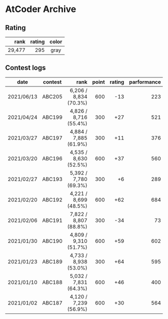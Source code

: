 # AtCoder Archive

## Rating

| rank | rating | color |
|---:|--:|:--:|
| 29,477 | 295 | gray |

## Contest logs

| date | contest | rank | point | rating | parformance |
|:---:|:--:|--:|--:|--:|--:|
| 2021/06/13 | ABC205 | 6,206 / 8,834 (70.3%) | 600 | -13 | 223 |
| 2021/04/24 | ABC199 | 4,826 / 8,716 (55.4%) | 300 | +27 | 521 |
| 2021/03/27 | ABC197 | 4,884 / 7,885 (61.9%) | 300 | +11 | 376 |
| 2021/03/20 | ABC196 | 4,535 / 8,630 (52.5%) | 600 | +37 | 560 |
| 2021/02/27 | ABC193 | 5,392 / 7,780 (69.3%) | 300 | +6 | 289 |
| 2021/02/20 | ABC192 | 4,221 / 8,699 (48.5%) | 600 | +62 | 684 |
| 2021/02/06 | ABC191 | 7,822 / 8,807 (88.8%) | 300 | -34 | 73 |
| 2021/01/30 | ABC190 | 4,809 / 9,310 (51.7%) | 600 | +59 | 602 |
| 2021/01/23 | ABC189 | 4,733 / 8,938 (53.0%) | 300 | +64 | 595 |
| 2021/01/10 | ABC188 | 5,032 / 7,831 (64.3%) | 600 | +46 | 400 |
| 2021/01/02 | ABC187 | 4,120 / 7,239 (56.9%) | 600 | +30 | 564 |